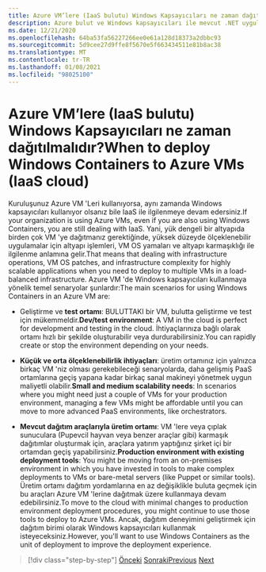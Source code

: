 ```yaml
---
title: Azure VM’lere (IaaS bulutu) Windows Kapsayıcıları ne zaman dağıtılmalıdır?
description: Azure bulut ve Windows kapsayıcıları ile mevcut .NET uygulamalarını modernleştirin | Azure VM 'lerine (IaaS bulutu) Windows kapsayıcıları ne zaman dağıtılır
ms.date: 12/21/2020
ms.openlocfilehash: 64ba53fa56227266ee0e61a128d18373a2dbbc93
ms.sourcegitcommit: 5d9cee27d9ffe8f5670e5f663434511e81b8ac38
ms.translationtype: MT
ms.contentlocale: tr-TR
ms.lasthandoff: 01/08/2021
ms.locfileid: "98025100"
---
```

# <a name="when-to-deploy-windows-containers-to-azure-vms-iaas-cloud"></a><span data-ttu-id="47a45-103">Azure VM’lere (IaaS bulutu) Windows Kapsayıcıları ne zaman dağıtılmalıdır?</span><span class="sxs-lookup"><span data-stu-id="47a45-103">When to deploy Windows Containers to Azure VMs (IaaS cloud)</span></span>

<span data-ttu-id="47a45-104">Kuruluşunuz Azure VM 'Leri kullanıyorsa, aynı zamanda Windows kapsayıcıları kullanıyor olsanız bile IaaS ile ilgilenmeye devam edersiniz.</span><span class="sxs-lookup"><span data-stu-id="47a45-104">If your organization is using Azure VMs, even if you are also using Windows Containers, you are still dealing with IaaS.</span></span> <span data-ttu-id="47a45-105">Yani, yük dengeli bir altyapıda birden çok VM 'ye dağıtmanız gerektiğinde, yüksek düzeyde ölçeklenebilir uygulamalar için altyapı işlemleri, VM OS yamaları ve altyapı karmaşıklığı ile ilgilenme anlamına gelir.</span><span class="sxs-lookup"><span data-stu-id="47a45-105">That means that dealing with infrastructure operations, VM OS patches, and infrastructure complexity for highly scalable applications when you need to deploy to multiple VMs in a load-balanced infrastructure.</span></span> <span data-ttu-id="47a45-106">Azure VM 'de Windows kapsayıcıları kullanmaya yönelik temel senaryolar şunlardır:</span><span class="sxs-lookup"><span data-stu-id="47a45-106">The main scenarios for using Windows Containers in an Azure VM are:</span></span>

- <span data-ttu-id="47a45-107">Geliştirme ve **test ortamı**: BULUTTAKI bir VM, bulutta geliştirme ve test için mükemmeldir.</span><span class="sxs-lookup"><span data-stu-id="47a45-107">**Dev/test environment**: A VM in the cloud is perfect for development and testing in the cloud.</span></span> <span data-ttu-id="47a45-108">İhtiyaçlarınıza bağlı olarak ortamı hızlı bir şekilde oluşturabilir veya durdurabilirsiniz.</span><span class="sxs-lookup"><span data-stu-id="47a45-108">You can rapidly create or stop the environment depending on your needs.</span></span>

- <span data-ttu-id="47a45-109">**Küçük ve orta ölçeklenebilirlik ihtiyaçları**: üretim ortamınız için yalnızca birkaç VM 'niz olması gerekebileceği senaryolarda, daha gelişmiş PaaS ortamlarına geçiş yapana kadar birkaç sanal makineyi yönetmek uygun maliyetli olabilir.</span><span class="sxs-lookup"><span data-stu-id="47a45-109">**Small and medium scalability needs**: In scenarios where you might need just a couple of VMs for your production environment, managing a few VMs might be affordable until you can move to more advanced PaaS environments, like orchestrators.</span></span>

- <span data-ttu-id="47a45-110">**Mevcut dağıtım araçlarıyla üretim ortamı**: VM 'lere veya çıplak sunuculara (Pupevcil hayvan veya benzer araçlar gibi) karmaşık dağıtımlar oluşturmak için, araçlara yatırım yaptığınız şirket içi bir ortamdan geçiş yapabilirsiniz.</span><span class="sxs-lookup"><span data-stu-id="47a45-110">**Production environment with existing deployment tools**: You might be moving from an on-premises environment in which you have invested in tools to make complex deployments to VMs or bare-metal servers (like Puppet or similar tools).</span></span> <span data-ttu-id="47a45-111">Üretim ortamı dağıtım yordamlarına en az değişiklikle buluta geçmek için bu araçları Azure VM 'lerine dağıtmak üzere kullanmaya devam edebilirsiniz.</span><span class="sxs-lookup"><span data-stu-id="47a45-111">To move to the cloud with minimal changes to production environment deployment procedures, you might continue to use those tools to deploy to Azure VMs.</span></span> <span data-ttu-id="47a45-112">Ancak, dağıtım deneyimini geliştirmek için dağıtım birimi olarak Windows kapsayıcıları kullanmak isteyeceksiniz.</span><span class="sxs-lookup"><span data-stu-id="47a45-112">However, you'll want to use Windows Containers as the unit of deployment to improve the deployment experience.</span></span>

>[!div class="step-by-step"]
><span data-ttu-id="47a45-113">[Önceki](when-to-deploy-windows-containers-in-your-on-premises-iaas-vm-infrastructure.md) 
> [Sonraki](when-to-deploy-windows-containers-to-azure-container-instances-ACI.md)</span><span class="sxs-lookup"><span data-stu-id="47a45-113">[Previous](when-to-deploy-windows-containers-in-your-on-premises-iaas-vm-infrastructure.md)
[Next](when-to-deploy-windows-containers-to-azure-container-instances-ACI.md)</span></span>
